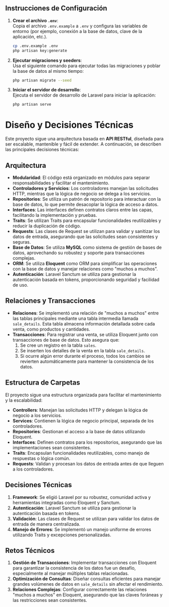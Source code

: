 ## Instrucciones de Configuración

1. **Crear el archivo `.env`**:  
   Copia el archivo `.env.example` a `.env` y configura las variables de entorno (por ejemplo, conexión a la base de datos, clave de la aplicación, etc.).

    ```bash
    cp .env.example .env
    php artisan key:generate
    ```

2. **Ejecutar migraciones y seeders**:  
   Usa el siguiente comando para ejecutar todas las migraciones y poblar la base de datos al mismo tiempo:

    ```bash
    php artisan migrate --seed
    ```

3. **Iniciar el servidor de desarrollo**:  
   Ejecuta el servidor de desarrollo de Laravel para iniciar la aplicación:
    ```bash
    php artisan serve
    ```

# Diseño y Decisiones Técnicas

Este proyecto sigue una arquitectura basada en **API RESTful**, diseñada para ser escalable, mantenible y fácil de extender. A continuación, se describen las principales decisiones técnicas:

## Arquitectura

-   **Modularidad**: El código está organizado en módulos para separar responsabilidades y facilitar el mantenimiento.
-   **Controladores y Servicios**: Los controladores manejan las solicitudes HTTP, mientras que la lógica de negocio se delega a los servicios.
-   **Repositorios**: Se utiliza un patrón de repositorio para interactuar con la base de datos, lo que permite desacoplar la lógica de acceso a datos.
-   **Interfaces**: Las interfaces definen contratos claros entre las capas, facilitando la implementación y pruebas.
-   **Traits**: Se utilizan Traits para encapsular funcionalidades reutilizables y reducir la duplicación de código.
-   **Requests**: Las clases de Request se utilizan para validar y sanitizar los datos de entrada, asegurando que las solicitudes sean consistentes y seguras.
-   **Base de Datos**: Se utiliza **MySQL** como sistema de gestión de bases de datos, aprovechando su robustez y soporte para transacciones complejas.
-   **ORM**: Se utiliza **Eloquent** como ORM para simplificar las operaciones con la base de datos y manejar relaciones como "muchos a muchos".
-   **Autenticación**: Laravel Sanctum se utiliza para gestionar la autenticación basada en tokens, proporcionando seguridad y facilidad de uso.

## Relaciones y Transacciones

-   **Relaciones**: Se implementó una relación de "muchos a muchos" entre las tablas principales mediante una tabla intermedia llamada `sale_details`. Esta tabla almacena información detallada sobre cada venta, como productos y cantidades.
-   **Transacciones**: Para registrar una venta, se utiliza Eloquent junto con transacciones de base de datos. Esto asegura que:
    1. Se cree un registro en la tabla `sales`.
    2. Se inserten los detalles de la venta en la tabla `sale_details`.
    3. Si ocurre algún error durante el proceso, todos los cambios se revierten automáticamente para mantener la consistencia de los datos.

## Estructura de Carpetas

El proyecto sigue una estructura organizada para facilitar el mantenimiento y la escalabilidad:

-   **Controllers**: Manejan las solicitudes HTTP y delegan la lógica de negocio a los servicios.
-   **Services**: Contienen la lógica de negocio principal, separada de los controladores.
-   **Repositories**: Gestionan el acceso a la base de datos utilizando Eloquent.
-   **Interfaces**: Definen contratos para los repositorios, asegurando que las implementaciones sean consistentes.
-   **Traits**: Encapsulan funcionalidades reutilizables, como manejo de respuestas o lógica común.
-   **Requests**: Validan y procesan los datos de entrada antes de que lleguen a los controladores.

## Decisiones Técnicas

1. **Framework**: Se eligió Laravel por su robustez, comunidad activa y herramientas integradas como Eloquent y Sanctum.
2. **Autenticación**: Laravel Sanctum se utiliza para gestionar la autenticación basada en tokens.
3. **Validación**: Las clases de Request se utilizan para validar los datos de entrada de manera centralizada.
4. **Manejo de Errores**: Se implementó un manejo uniforme de errores utilizando Traits y excepciones personalizadas.

## Retos Técnicos

1. **Gestión de Transacciones**: Implementar transacciones con Eloquent para garantizar la consistencia de los datos fue un desafío, especialmente al manejar múltiples tablas relacionadas.
2. **Optimización de Consultas**: Diseñar consultas eficientes para manejar grandes volúmenes de datos en `sale_details` sin afectar el rendimiento.
3. **Relaciones Complejas**: Configurar correctamente las relaciones "muchos a muchos" en Eloquent, asegurando que las claves foráneas y las restricciones sean consistentes.
